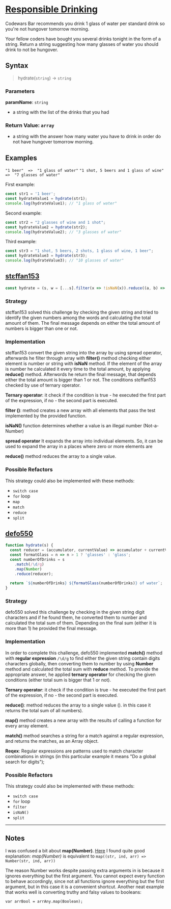 # [Responsible Drinking](https://www.codewars.com/kata/5aee86c5783bb432cd000018)

Codewars Bar recommends you drink 1 glass of water per standard drink so you're not hungover tomorrow morning.

Your fellow coders have bought you several drinks tonight in the form of a string. Return a string suggesting how many glasses of water you should drink to not be hungover.

## Syntax

> hydrate(`string`) -> `string`

### Parameters

**paramName**: `string`

- a string with the list of the drinks that you had

### Return Value: `array`

- a string with the answer how many water you have to drink in order do not have hungover tomorrow morning.

## Examples

`"1 beer"  =>  "1 glass of water"`
`"1 shot, 5 beers and 1 glass of wine"  =>  "7 glasses of water"`

First example:

```js
const str1 = '1 beer';
const hydrateValue1 = hydrate(str1);
console.log(hydrateValue1); // "1 glass of water"
```

Second example:

```js
const str2 = "2 glasses of wine and 1 shot";
const hydrateValue2 = hydrate(str2);
console.log(hydrateValue2); // "3 glasses of water"
```

Third example:

```js
const str3 = "1 shot, 5 beers, 2 shots, 1 glass of wine, 1 beer";
const hydrateValue3 = hydrate(str3);
console.log(hydrateValue3); // "10 glasses of water"
```


## [stɛffan153](https://www.codewars.com/users/st%C9%9Bffan153)

```js
const hydrate = (s, w = [...s].filter(x => !isNaN(x)).reduce((a, b) => a + +b, 0)) => `${w} glass${w === 1 ? '' : 'es'} of water`;
```

### Strategy

stɛffan153 solved this challenge by checking the given string and tried to identify the given numbers among the words and calculating the total amount of them. The final message depends on either the total amount of numbers is bigger than one or not.

### Implementation

stɛffan153 convert the given string into the array by using spread operator, afterwards he filter through array with **filter()** method checking either element is number or string with **isNaN** method. If the element of the array is number he calculated it every time to the total amount, by applying **reduce()** method. Afterwords he return the final message, that depends either the total amount is bigger than 1 or not. The conditions stɛffan153 checked by use of ternary operator.

**Ternary operator**: it check if the condition is true - he executed the first part of the expression, if no - the second part is executed.

**filter ()**: method creates a new array with all elements that pass the test implemented by the provided function.

**isNaN()** function determines whether a value is an illegal number (Not-a-Number)

**spread operator** It expands the array into individual elements. So, it can be used to expand the array in a places where zero or more elements are

**reduce()** method reduces the array to a single value.


### Possible Refactors

This strategy could also be implemented with these methods:
- `switch case`
- `for` loop
- `map`
- `match`
- `reduce`
- `split`

## [defo550](https://www.codewars.com/users/defo550)

```js
function hydrate(s) {
  const reducer = (accumulator, currentValue) => accumulator + currentValue;
  const formatGlass = n => n > 1 ? 'glasses' : 'glass';
  const numberOfDrinks = s
    .match(/\d/g)
    .map(Number)
    .reduce(reducer);
    
  return `${numberOfDrinks} ${formatGlass(numberOfDrinks)} of water`;
}
```

### Strategy

defo550 solved this challenge by checking in the given string digit characters and if he found them, he converted them to number and calculated the total sum of them. Depending on the final sum (either it is more than 1) he provided the final message.

### Implementation

In order to complete this challenge, defo550 implemented **match()** method with **regular expression** `/\d/g` to find either the given string contain digits characters globally, then converting them to number by using **Number** method and calculated the total sum with **reduce** method. To provide the appropriate answer, he applied **ternary operator** for checking the given conditions (either total sum is bigger that 1 or not).

**Ternary operator**: it check if the condition is true - he executed the first part of the expression, if no - the second part is executed.

**reduce()**: method reduces the array to a single value (). in this case it returns the total sum of all numbers).

**map()**  method creates a new array with the results of calling a function for every array element.

**match()**  method searches a string for a match against a regular expression, and returns the matches, as an Array object.

**Reqex**: Regular expressions are patterns used to match character combinations in strings (in this particular example it means "Do a global search for digits");

### Possible Refactors

This strategy could also be implemented with these methods:
- `switch case`
- `for` loop
- `filter`
- `isNaN()`
- `split`

---

## Notes

I was confused a bit about **map(Number)**.
[Here](https://stackoverflow.com/questions/48343478/what-does-mapnumber-do-here) I found quite good explanation:
*map(Number)* is equivalent to `map((str, ind, arr) => Number(str, ind, arr))`

The reason Number works despite passing extra arguments in is because it ignores everything but the first argument. You cannot expect every function to behave accordingly, since not all functions ignore everything but the first argument, but in this case it is a convenient shortcut. Another neat example that works well is converting truthy and falsy values to booleans:

`var arrBool = arrAny.map(Boolean);`
